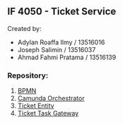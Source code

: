 ## IF 4050 - Ticket Service

Created by:
- Adylan Roaffa Ilmy / 13516016
- Joseph Salimin / 13516037
- Ahmad Fahmi Pratama / 13516139

### Repository:
1. [BPMN](./bpmn)
2. [Camunda Orchestrator](./camunda-orchestator)
3. [Ticket Entity](./ticket-entity)
4. [Ticket Task Gateway](./ticket-service-gateway)